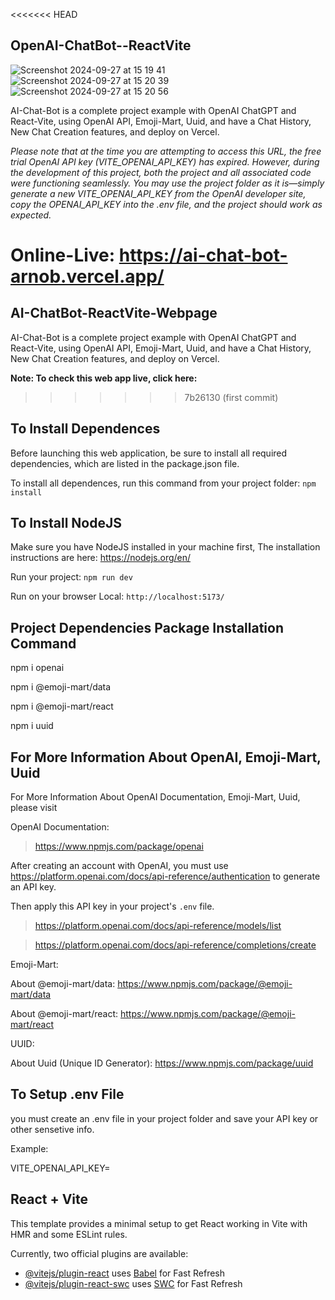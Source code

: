 <<<<<<< HEAD
## OpenAI-ChatBot--ReactVite

![Screenshot 2024-09-27 at 15 19 41](https://github.com/user-attachments/assets/3a858fd0-4a58-4151-84da-49e20efc0c13) ![Screenshot 2024-09-27 at 15 20 39](https://github.com/user-attachments/assets/ea510f08-384c-4244-b5cc-ac2daaa60183) ![Screenshot 2024-09-27 at 15 20 56](https://github.com/user-attachments/assets/e7223e1b-799c-4ffe-b41b-0ecbf960b5c7)

AI-Chat-Bot is a complete project example with OpenAI ChatGPT and React-Vite, using OpenAI API, Emoji-Mart, Uuid, and have a Chat History, New Chat Creation features, and deploy on Vercel.

*Please note that at the time you are attempting to access this URL, the free trial OpenAI API key (VITE_OPENAI_API_KEY) has expired. However, during the development of this project, both the project and all associated code were functioning seamlessly. You may use the project folder as it is—simply generate a new VITE_OPENAI_API_KEY from the OpenAI developer site, copy the OPENAI_API_KEY into the .env file, and the project should work as expected.*

**Online-Live:** https://ai-chat-bot-arnob.vercel.app/
=======

## AI-ChatBot-ReactVite-Webpage

AI-Chat-Bot is a complete project example with OpenAI ChatGPT and React-Vite, using OpenAI API, Emoji-Mart, Uuid, and have a Chat History, New Chat Creation features, and deploy on Vercel.

**Note: To check this web app live, click here:** 
>>>>>>> 7b26130 (first commit)

## To Install Dependences

Before launching this web application, be sure to install all required dependencies, which are listed in the package.json file.

To install all dependences, run this command from your project folder: `npm install`

## To Install NodeJS

Make sure you have NodeJS installed in your machine first, The installation instructions are here: https://nodejs.org/en/

Run your project: `npm run dev`

Run on your browser Local: `http://localhost:5173/`

## Project Dependencies Package Installation Command

npm i openai

npm i @emoji-mart/data

npm i @emoji-mart/react

npm i uuid

## For More Information About OpenAI, Emoji-Mart, Uuid

For More Information About OpenAI Documentation, Emoji-Mart, Uuid, please visit

OpenAI Documentation:

> https://www.npmjs.com/package/openai

After creating an account with OpenAI, you must use https://platform.openai.com/docs/api-reference/authentication to generate an API key.

Then apply this API key in your project's `.env` file.

> https://platform.openai.com/docs/api-reference/models/list

> https://platform.openai.com/docs/api-reference/completions/create

Emoji-Mart:

About @emoji-mart/data: https://www.npmjs.com/package/@emoji-mart/data

About @emoji-mart/react: https://www.npmjs.com/package/@emoji-mart/react

UUID:

About Uuid (Unique ID Generator): https://www.npmjs.com/package/uuid

## To Setup .env File

you must create an .env file in your project folder and save your API key or other sensetive info.

Example: 

VITE_OPENAI_API_KEY=

## React + Vite

This template provides a minimal setup to get React working in Vite with HMR and some ESLint rules.

Currently, two official plugins are available:

- [@vitejs/plugin-react](https://github.com/vitejs/vite-plugin-react/blob/main/packages/plugin-react/README.md) uses [Babel](https://babeljs.io/) for Fast Refresh
- [@vitejs/plugin-react-swc](https://github.com/vitejs/vite-plugin-react-swc) uses [SWC](https://swc.rs/) for Fast Refresh
